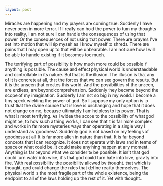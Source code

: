 ```yaml
---
layout: post
---
```


Miracles are happening and my prayers are coming true. Suddenly I have never
been in more terror. If I really can hold the power to turn my thoughts into
reality, I am not sure I can handle the consequences of using that power.
Or the consequences of not using that power. There are prayers I've set into
motion that will rip myself as I know myself to shreds. There are pains that
I may open up to that will be unbearable. I am not sure how I will be able
to handle existing if it becomes too much.

The terrifying part of possibility is how much more could be possible if
anything is possible. The cause and effect physical world is understandable
and controllable in its nature. But that is the illusion. The illusion is that
any of it is concrete at all, that the forces that we can see govern the results.
But it is the unseen that creates this world. And the possibilities of the
unseen, are endless, are beyond comprehension. Suddenly they become beyond
the scope of my imagination. Suddenly I am not so big in my world. I become
a tiny speck wielding the power of god.
So I suppose my only option is to trust that the divine source that is love
is unchanging and hope that it does not change on me, because ultimately I am
helpless to its power.
That is what is most terrifying. As I widen the scope to the possibility of what
god might be, to how such a thing works, I can see that it is far more complex
and works in far more mysteries ways than operating in a single way I understand
as 'goodness'. Suddenly god is not based on my feelings of goodness at all.
It is far more alien in nature than that. It is far beyond concepts that I
can recognize. It does not operate with laws and in terms of space or what
could be. It could make anything happen at any moment. Anything is far beyond
what we consider to be possible. It isn't that god could turn water into wine,
it's that god could turn hate into love, gravity into fire. With real possibility,
the possibility allowed by thought, that which is thought, god could change the
rules that define reality themselves. The physical world is the most fragile part
of the whole existence, being the endpoint to all of the laws holding up the rest
of it. Yet with thought.. 
